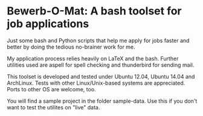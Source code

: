 # Bewerb-O-Mat: A bash toolset for job applications
Just some bash and Python scripts that help me apply for jobs faster and better by doing the tedious no-brainer work for me.

My application process relies heavily on LaTeX and the bash. Further utilities used are aspell for spell checking and thunderbird for sending mail.

This toolset is developed and tested under Ubuntu 12.04, Ubuntu 14.04 and ArchLinux. Tests with other Linux/Unix-based systems are appreciated. Ports to other OS are welcome, too.

You will find a sample project in the folder sample-data. Use this if you don't want to test the utilites on "live" data.
